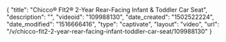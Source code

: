 {
    "title": "Chicco&reg; FIt2&reg; 2-Year Rear-Facing Infant &amp; Toddler Car Seat",
    "description": "",
    "videoid": "109988130",
    "date_created": "1502522224",
    "date_modified": "1516666416",
    "type": "captivate",
    "layout": "video",
    "url": "\/v\/chicco-fit2-2-year-rear-facing-infant-toddler-car-seat\/109988130"
}